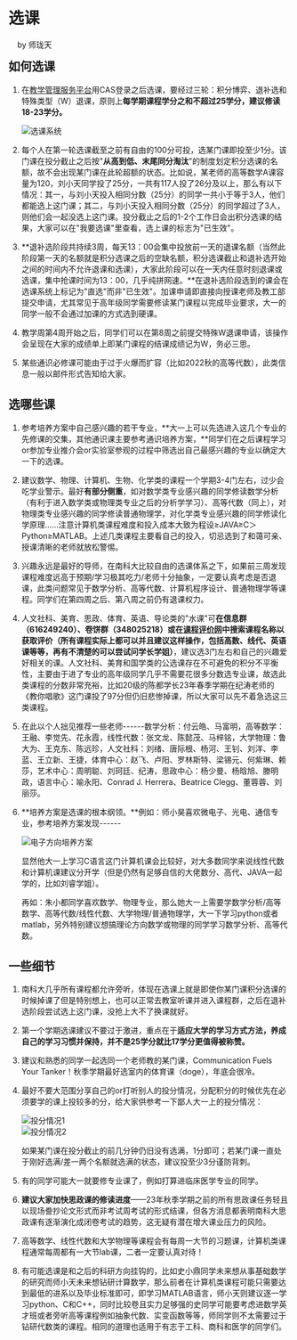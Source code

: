 # 选课
<div class="footer copyrightInfo" style="text-align: left; margin-bottom: -1rem; padding-left: 1rem">by 师珑天</div>

## 如何选课
1. 在[教学管理服务平台](https://tis.sustech.edu.cn)用CAS登录之后选课，要经过三轮：积分博弈、退补选和特殊类型（W）退课，原则上**每学期课程学分之和不超过25学分，建议修读18-23学分。**

    ![选课系统](https://shuli-gz-1259749012.cos.ap-guangzhou.myqcloud.com/img/learning/Course_SelectionSys.png)

2. 每个人在第一轮选课截至之前有自由的100分可投，选某门课即投至少1分。该门课在投分截止之后按"**从高到低、末尾同分淘汰**"的制度划定积分选课的名额，故不会出现某门课在此轮超额的状态。比如说，某老师的高等数学A课容量为120，刘小天同学投了25分，一共有117人投了26分及以上，那么有以下情况：其一，与刘小天投入相同分数（25分）的同学一共小于等于3人，他们都能选上这门课；其二，与刘小天投入相同分数（25分）的同学超过了3人，则他们会一起没选上这门课。投分截止之后的1-2个工作日会出积分选课的结果，大家可以在"我要选课"里查看，选上课的标志为"已生效"。

3. **退补选阶段共持续3周，每天13：00会集中投放前一天的退课名额（当然此阶段第一天的名额就是积分选课之后的空缺名额，积分选课截止和退补选开始之间的时间内不允许退课和选课），大家此阶段可以在一天内任意时刻退课或选课，集中抢课时间为13：00，几乎纯拼网速。**在退补选阶段选到的课会在选课系统上标记为"直选"而非"已生效"。加课申请即直接向授课老师及教工部提交申请，尤其常见于高年级同学需要修读某门课程以完成毕业要求，大一的同学一般不会通过加课的方式选到硬课。

4. 教学周第4周开始之后，同学们可以在第8周之前提交特殊W退课申请，该操作会呈现在大家的成绩单上即某门课程的结课成绩记为W，务必三思。

5. 某些通识必修课可能由于过于火爆而扩容（比如2022秋的高等代数），此类信息一般以邮件形式告知给大家。

## 选哪些课
1. 参考培养方案中自己感兴趣的若干专业，**大一上可以先选进入这几个专业的先修课的交集，其他通识课主要参考通识培养方案，**同学们在之后课程学习or参加专业推介会or实验室参观的过程中筛选出自己最感兴趣的专业以确定大一下的选课。

2. 建议数学、物理、计算机、生物、化学类的课程一个学期3-4门左右，过少会吃学业警示。最好**有部分侧重**，如对数学类专业感兴趣的同学修读数学分析（有利于进入数学类或物理类专业之后的分析学学习）、高等代数（同上），对物理类专业感兴趣的同学修读普通物理学，对化学类专业感兴趣的同学修读化学原理......注意计算机类课程难度和投入成本大致为程设≥JAVA≥C＞Python≥MATLAB。上述几类课程主要看自己的投入，切忌选到了和蔼可亲、授课清晰的老师就放松警惕。

3. 兴趣永远是最好的导师，在南科大比较自由的选课体系之下，如果前三周发现课程难度远高于预期/学习极其吃力/老师十分抽象，一定要认真考虑是否退课，此类问题常见于数学分析、高等代数、计算机程序设计、普通物理学等课程。同学们在第四周之后、第八周之前仍有退课权力。

4. 人文社科、美育、思政、体育、英语、导论类的"水课"可**在信息群（616249240）、卷饼群（348025218）或在**[**课程评价网**](https://nces.cra.moe)**中搜索课程名称以获取评价（所有课程实际上都可以并且建议这样操作，包括高数、线代、英语课等等，再有不清楚的可以尝试问学长学姐）**，建议选3门左右和自己的兴趣爱好相关的课。人文社科、美育和国学类的公选课存在不可避免的积分不平衡性，主要由于进了专业的高年级同学几乎不需要花很多分数选专业课，故选此类课程的分数非常充裕，比如20级的陈都学长23年春季学期在纪涛老师的《教你唱歌》这门课投了97分但仍旧悲惨掉课，所以大家可以先不着急选这三类课程。

5. 在此以个人拙见推荐一些老师------数学分析：付云皓、马富明，高等数学：王融、李觉先、花永霞，线性代数：张文龙、陈懿茂、马梓铭，大学物理：鲁大为、王克东、陈远珍，人文社科：刘绪、唐际根、杨河、王钊、刘洋、李蓝、王立新、王捷，体育中心：赵飞、卢阳、罗林斯特、梁锡元、何紫琳、赖莎，艺术中心：周明聪、刘珂廷、纪涛，思政中心：杨少曼、杨晗旭、滕明政，语言中心：喻永阳、Conrad J. Herrera、Beatrice Clegg、董蓉蓉、刘丽莎。

6. **培养方案是选课的根本纲领。**例如：师小昊喜欢微电子、光电、通信专业，参考培养方案发现------

    ![电子方向培养方案](https://shuli-gz-1259749012.cos.ap-guangzhou.myqcloud.com/img/learning/Course_Elec.png)

    显然他大一上学习C语言这门计算机课会比较好，对大多数同学来说线性代数和计算机课建议分开学（但是仍然有足够自信的大佬数分、高代、JAVA一起学的，比如刘睿学姐）。

    再如：朱小都同学喜欢数学、物理专业，那么她大一上需要学数学分析/高等数学、高等代数/线性代数、大学物理/普通物理学，大一下学习python或者matlab，另外特别建议想搞理论方向数学或物理的同学学习数学分析、高等代数。

## 一些细节
1. 南科大几乎所有课程都允许旁听，体现在选课上就是即使你某门课积分选课的时候掉课了但是特别想上，也可以正常去教室听课并进入课程群，之后在退补选阶段尝试选上这门课，没抢上大不了换课就好。

2. 第一个学期选课建议不要过于激进，重点在于**适应大学的学习方式方法，养成自己的学习习惯并保持，并不是25学分就比17学分更值得被称赞。**

3. 建议和熟悉的同学一起选同一个老师教的某门课，Communication Fuels Your Tanker！秋季学期最好选室内的体育课（doge），年底会很冷。

4. 最好不要大范围分享自己的or打听别人的投分情况，分配积分的时候优先在必须要学的课上投较多的分，给大家供参考一下鄙人大一上的投分情况：

    <div class="container"><div class="row">
        <div class="col-4" style="padding-right: 0">
            <img src="https://shuli-gz-1259749012.cos.ap-guangzhou.myqcloud.com/img/learning/Course_PointsExample1.png" alt="投分情况1">
        </div>
        <div class="col-3" style="padding-left: 0">
            <img src="https://shuli-gz-1259749012.cos.ap-guangzhou.myqcloud.com/img/learning/Course_PointsExample2.png" alt="投分情况2">
        </div>
    </div></div>

    如果某门课在投分截止的前几分钟仍旧没有选满，1分即可；若某门课一直处于刚好选满/差一两个名额就选满的状态，建议投至少3分谨防背刺。

5. 有的同学可能大一就要修专业课了，例如打算进临床医学专业的同学。

6. **建议大家加快思政课的修读进度**——23年秋季学期之前的所有思政课任务轻且以现场誊抄论文形式而非考试周考试的形式结课，但各方消息都表明南科大思政课有逐渐演化成闭卷考试的趋势，这无疑有潜在增大课业压力的风险。

7. 高等数学、线性代数和大学物理等课程会有每周一大节的习题课，计算机类课程通常每周都有一大节lab课，二者一定要认真对待！

8. 有可能选课是和之后的科研方向挂钩的，比如史小鼎同学未来想从事基础数学的研究而师小天未来想钻研计算数学，那么前者在计算机类课程可能只需要达到最低的进系以及毕业标准即可，即学习MATLAB语言，师小天则建议逐一学习python、C和C++，同时比较卷且实力足够强的史同学可能要考虑进数学英才班或者旁听高等课程例如抽象代数、实变函数等等，师同学则不太需要过于钻研代数类的课程。相同的道理也适用于有志于工科、商科和医学的同学们。
